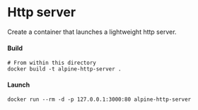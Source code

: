 # Http server
Create a container that launches a lightweight http server.

#### Build
```shell script
# From within this directory
docker build -t alpine-http-server .
```

#### Launch
```shell script
docker run --rm -d -p 127.0.0.1:3000:80 alpine-http-server 
```
